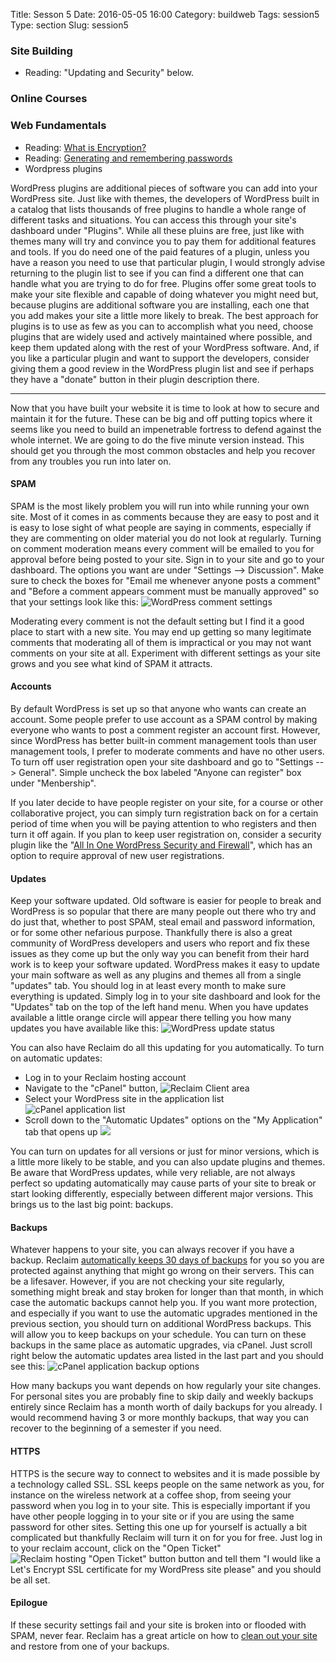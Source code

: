 Title: Sesson 5
Date: 2016-05-05 16:00
Category: buildweb
Tags: session5
Type: section
Slug: session5

### Site Building

* Reading: "Updating and Security" below.

### Online Courses

### Web Fundamentals

* Reading: [What is Encryption?](https://ssd.eff.org/en/module/what-encryption)
* Reading: [Generating and remembering passwords](https://ssd.eff.org/en/module/creating-strong-passwords)
* Wordpress plugins

WordPress plugins are additional pieces of software you can add into your WordPress site.  Just like with themes, the developers of WordPress built in a catalog that lists thousands of free plugins to handle a whole range of different tasks and situations.  You can access this through your site's dashboard under "Plugins".  While all these pluins are free, just like with themes many will try and convince you to pay them for additional features and tools.  If you do need one of the paid features of a plugin, unless you have a reason you need to use that particular plugin, I would strongly advise returning to the plugin list to see if you can find a different one that can handle what you are trying to do for free. Plugins offer some great tools to make your site flexible and capable of doing whatever you might need but, because plugins are additional software you are installing, each one that you add makes your site a little more likely to break.  The best approach for plugins is to use as few as you can to accomplish what you need, choose plugins that are widely used and actively maintained where possible, and keep them updated along with the rest of your WordPress software.  And, if you like a particular plugin and want to support the developers, consider giving them a good review in the WordPress plugin list and see if perhaps they have a "donate" button in their plugin description there.

-----
Now that you have built your website it is time to look at how to secure and maintain it for the future. These can be big and off putting topics where it seems like you need to build an impenetrable fortress to defend against the whole internet. We are going to do the five minute version instead. This should get you through the most common obstacles and help you recover from any troubles you run into later on.

#### SPAM

SPAM is the most likely problem you will run into while running your own site.  Most of it comes in as comments because they are easy to post and it is easy to lose sight of what people are saying in comments, especially if they are commenting on older material you do not look at regularly. Turning on comment moderation means every comment will be emailed to you for approval before being posted to your site. Sign in to your site and go to your dashboard. The options you want are under "Settings --> Discussion". Make sure to check the boxes for "Email me whenever anyone posts a comment" and "Before a comment appears comment must be manually approved" so that your settings look like this: ![WordPress comment settings](https://raw.githubusercontent.com/edtechgarden/edtechgarden.github.io/sources/content/images/wp-comment-moderation.png)

Moderating every comment is not the default setting but I find it a good place to start with a new site. You may end up getting so many legitimate comments that moderating all of them is impractical or you may not want comments on your site at all. Experiment with different settings as your site grows and you see what kind of SPAM it attracts.

#### Accounts

By default WordPress is set up so that anyone who wants can create an account.  Some people prefer to use account as a SPAM control by making everyone who wants to post a comment register an account first.  However, since WordPress has better built-in comment management tools than user management tools, I prefer to moderate comments and have no other users. To turn off user registration open your site dashboard and go to "Settings --> General". Simple uncheck the box labeled "Anyone can register" box under "Menbership".

If you later decide to have people register on your site, for a course or other collaborative project, you can simply turn registration back on for a certain period of time when you will be paying attention to who registers and then turn it off again. If you plan to keep user registration on, consider a security plugin like the "[All In One WordPress Security and Firewall](https://www.tipsandtricks-hq.com/wordpress-security-and-firewall-plugin)", which has an option to require approval of new user registrations. 

#### Updates

Keep your software updated. Old software is easier for people to break and WordPress is so popular that there are many people out there who try and do just that, whether to post SPAM, steal email and password information, or for some other nefarious purpose. Thankfully there is also a great community of WordPress developers and users who report and fix these issues as they come up but the only way you can benefit from their hard work is to keep your software updated.  WordPress makes it easy to update your main software as well as any plugins and themes all from a single "updates" tab. You should log in at least every month to make sure everything is updated. Simply log in to your site dashboard and look for the "Updates" tab on the top of the left hand menu. When you have updates available a little orange circle will appear there telling you how many updates you have available like this: ![WordPress update status](https://raw.githubusercontent.com/edtechgarden/edtechgarden.github.io/sources/content/images/wp-dashboard-updates.png)

You can also have Reclaim do all this updating for you automatically. To turn on automatic updates:

* Log in to your Reclaim hosting account
* Navigate to the "cPanel" button, ![Reclaim Client area](https://raw.githubusercontent.com/edtechgarden/edtechgarden.github.io/sources/content/images/reclaim-client-area.png)
* Select your WordPress site in the application list ![cPanel application list](https://raw.githubusercontent.com/edtechgarden/edtechgarden.github.io/sources/content/images/cPanel-wordpress.png)
* Scroll down to the "Automatic Updates" options on the "My Application" tab that opens up ![](https://raw.githubusercontent.com/edtechgarden/edtechgarden.github.io/sources/content/images/cPanel-updates.png)

You can turn on updates for all versions or just for minor versions, which is a little more likely to be stable, and you can also update plugins and themes.  Be aware that WordPress updates, while very reliable, are not always perfect so updating automatically may cause parts of your site to break or start looking differently, especially between different major versions. This brings us to the last big point: backups.

#### Backups

Whatever happens to your site, you can always recover if you have a backup. Reclaim [automatically keeps 30 days of backups](https://reclaimhosting.com/backups-done-right/) for you so you are protected against anything that might go wrong on their servers. This can be a lifesaver. However, if you are not checking your site regularly, something might break and stay broken for longer than that month, in which case the automatic backups cannot help you. If you want more protection, and especially if you want to use the automatic upgrades mentioned in the previous section, you should turn on additional WordPress backups. This will allow you to keep backups on your schedule. You can turn on these backups in the same place as automatic upgrades, via cPanel. Just scroll right below the automatic updates area listed in the last part and you should see this: ![cPanel application backup options](https://raw.githubusercontent.com/edtechgarden/edtechgarden.github.io/sources/content/images/cPanel-backups.png)

How many backups you want depends on how regularly your site changes. For personal sites you are probably fine to skip daily and weekly backups entirely since Reclaim has a month worth of daily backups for you already.  I would recommend having 3 or more monthly backups, that way you can recover to the beginning of a semester if you need.

#### HTTPS

HTTPS is the secure way to connect to websites and it is made possible by a technology called SSL.  SSL keeps people on the same network as you, for instance on the wireless network at a coffee shop, from seeing your password when you log in to your site. This is especially important if you have other people logging in to your site or if you are using the same password for other sites. Setting this one up for yourself is actually a bit complicated but thankfully Reclaim will turn it on for you for free.  Just log in to your reclaim account, click on the "Open Ticket" ![Reclaim hosting "Open Ticket" button](https://raw.githubusercontent.com/edtechgarden/edtechgarden.github.io/sources/content/images/reclaim-open-ticket.png) button and tell them  "I would like a Let's Encrypt SSL certificate for my WordPress site please" and you should be all set.

#### Epilogue

If these security settings fail and your site is broken into or flooded with SPAM, never fear. Reclaim has a great article on how to [clean out your site](http://docs.reclaimhosting.com/wordpress/cleaning-a-hacked-wordpress-site) and restore from one of your backups.

